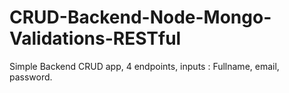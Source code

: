 # CRUD-Backend-Node-Mongo-Validations-RESTful
Simple Backend CRUD app, 4 endpoints, inputs : Fullname, email, password.

